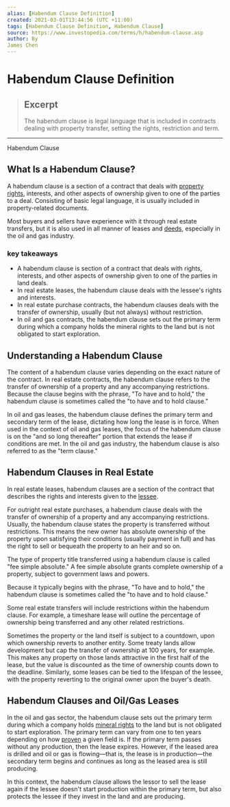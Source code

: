 ```yaml
---
alias: [Habendum Clause Definition]
created: 2021-03-01T13:44:56 (UTC +11:00)
tags: [Habendum Clause Definition, Habendum Clause]
source: https://www.investopedia.com/terms/h/habendum-clause.asp
author: By
James Chen
---
```


# Habendum Clause Definition

> ## Excerpt
> The habendum clause is legal language that is included in contracts dealing with property transfer, setting the rights, restriction and term.

---

Habendum Clause
## What Is a Habendum Clause?

A habendum clause is a section of a contract that deals with [property rights](https://www.investopedia.com/terms/p/property_rights.asp), interests, and other aspects of ownership given to one of the parties to a deal. Consisting of basic legal language, it is usually included in property-related documents.

Most buyers and sellers have experience with it through real estate transfers, but it is also used in all manner of leases and [deeds](https://www.investopedia.com/terms/d/deed.asp), especially in the oil and gas industry.

### key takeaways

-   A habendum clause is section of a contract that deals with rights, interests, and other aspects of ownership given to one of the parties in land deals.
-   In real estate leases, the habendum clause deals with the lessee's rights and interests.
-   In real estate purchase contracts, the habendum clauses deals with the transfer of ownership, usually (but not always) without restriction.
-   In oil and gas contracts, the habendum clause sets out the primary term during which a company holds the mineral rights to the land but is not obligated to start exploration.

## Understanding a Habendum Clause

The content of a habendum clause varies depending on the exact nature of the contract. In real estate contracts, the habendum clause refers to the transfer of ownership of a property and any accompanying restrictions. Because the clause begins with the phrase, "To have and to hold," the habendum clause is sometimes called the "to have and to hold clause."

In oil and gas leases, the habendum clause defines the primary term and secondary term of the lease, dictating how long the lease is in force. When used in the context of oil and gas leases, the focus of the habendum clause is on the "and so long thereafter" portion that extends the lease if conditions are met. In the oil and gas industry, the habendum clause is also referred to as the "term clause."

## Habendum Clauses in Real Estate

In real estate leases, habendum clauses are a section of the contract that describes the rights and interests given to the [lessee](https://www.investopedia.com/terms/l/lessee.asp).

For outright real estate purchases, a habendum clause deals with the transfer of ownership of a property and any accompanying restrictions. Usually, the habendum clause states the property is transferred without restrictions. This means the new owner has absolute ownership of the property upon satisfying their conditions (usually payment in full) and has the right to sell or bequeath the property to an heir and so on.

The type of property title transferred using a habendum clause is called "fee simple absolute." A fee simple absolute grants complete ownership of a property, subject to government laws and powers.

Because it typically begins with the phrase, "To have and to hold," the habendum clause is sometimes called the "to have and to hold clause."

Some real estate transfers will include restrictions within the habendum clause. For example, a timeshare lease will outline the percentage of ownership being transferred and any other related restrictions.

Sometimes the property or the land itself is subject to a countdown, upon which ownership reverts to another entity. Some treaty lands allow development but cap the transfer of ownership at 100 years, for example. This makes any property on those lands attractive in the first half of the lease, but the value is discounted as the time of ownership counts down to the deadline. Similarly, some leases can be tied to the lifespan of the lessee, with the property reverting to the original owner upon the buyer's death.

## Habendum Clauses and Oil/Gas Leases

In the oil and gas sector, the habendum clause sets out the primary term during which a company holds [mineral rights](https://www.investopedia.com/terms/m/mineral-rights.asp) to the land but is not obligated to start exploration. The primary term can vary from one to ten years depending on how [proven](https://www.investopedia.com/terms/p/proven-reserves.asp) a given field is. If the primary term passes without any production, then the lease expires. However, if the leased area is drilled and oil or gas is flowing—that is, the lease is in production—the secondary term begins and continues as long as the leased area is still producing.

In this context, the habendum clause allows the lessor to sell the lease again if the lessee doesn't start production within the primary term, but also protects the lessee if they invest in the land and are producing.

